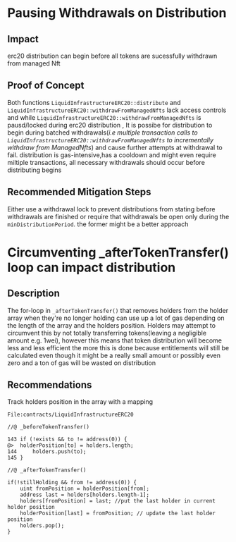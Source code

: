 # Pausing Withdrawals on Distribution
## Impact
erc20 distribution can begin before all tokens are sucessfully withdrawn from managed Nft

## Proof of Concept
Both functions `LiquidInfrastructureERC20::distribute` and `LiquidInfrastructureERC20::withdrawFromManagedNfts` lack access controls and while `LiquidInfrastructureERC20::withdrawFromManagedNfts` is pausd/locked during erc20 distribution ,
It is possibe for distribution to begin during batched withdrawals(*i.e multiple transaction calls to `LiquidInfrastructureERC20::withdrawFromManagedNfts` to incrementally withdraw from ManagedNfts*) and cause further attempts at withdrawal to fail. distribution is gas-intensive,has a cooldown and might even require miltiple transactions, all necessary withdrawals should occur before distributing begins  

## Recommended Mitigation Steps
Either use a withdrawal lock to prevent distributions from stating before withdrawals are finished or require that withdrawals be open only during the `minDistributionPeriod`. the former might be a better approach



# Circumventing _afterTokenTransfer() loop can impact distribution

## Description
The for-loop in `_afterTokenTransfer()` that removes holders from the holder array when they're no longer holding can use up a lot of gas depending on the length of the array and the holders position. Holders may attempt to circumvent this by not totally transferring tokens(leaving a negligible amount e.g. 1wei), however this means that token distribution will become less and less efficient the more this is done because entitlements will still be calculated even though it might be a really small amount or possibly even zero and a ton of gas will be wasted on distribution

## Recommendations
Track holders position in the array with a mapping 

```sol
File:contracts/LiquidInfrastructureERC20

//@ _beforeTokenTransfer()

143 if (!exists && to != address(0)) {
@>	holderPosition[to] = holders.length;
144     holders.push(to);
145 }

//@ _afterTokenTransfer()

if(!stillHolding && from != address(0)) {
	uint fromPosition = holderPosition[from];
	address last = holders[holders.length-1];
	holders[fromPosition] = last; //put the last holder in current holder position
	holderPosition[last] = fromPosition; // update the last holder position
	holders.pop();
}
```